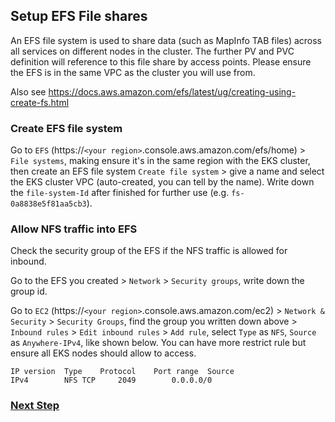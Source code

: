 ## Setup EFS File shares

An EFS file system is used to share data (such as MapInfo TAB files) across all services on different nodes in the cluster. The further PV and PVC definition will reference to this file share by access points. Please ensure the EFS is in the same VPC as the cluster you will use from.

Also see https://docs.aws.amazon.com/efs/latest/ug/creating-using-create-fs.html

### Create EFS file system

Go to `EFS` (https://`<your region>`.console.aws.amazon.com/efs/home) > `File systems`, making ensure it's in the same region with the EKS cluster, then create an EFS file system `Create file system` > give a name and select the EKS cluster VPC (auto-created, you can tell by the name). Write down the `file-system-Id` after finished for further use (e.g. `fs-0a8838e5f81aa5cb3`).

### Allow NFS traffic into EFS

Check the security group of the EFS if the NFS traffic is allowed for inbound. 

Go to the EFS you created > `Network` > `Security groups`, write down the group id.

Go to `EC2` (https://`<your region>`.console.aws.amazon.com/ec2) > `Network & Security` > `Security Groups`, find the group you written down above > `Inbound rules` > `Edit inbound rules` > `Add rule`, select `Type` as `NFS`, `Source` as `Anywhere-IPv4`, like shown below. You can have more restrict rule but ensure all EKS nodes should allow to access.
```
IP version	Type	Protocol	Port range	Source
IPv4		NFS	TCP		2049		0.0.0.0/0
```

### [Next Step](create-pv-pvc.md)
